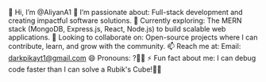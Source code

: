 👋 Hi, I’m @AliyanA1
👀 I’m passionate about: Full-stack development and creating impactful software solutions.
🌱 Currently exploring: The MERN stack (MongoDB, Express.js, React, Node.js) to build scalable web applications.
💞️ Looking to collaborate on: Open-source projects where I can contribute, learn, and grow with the community.
📫 Reach me at:
Email: darkpikayt1@gmail.com
😄 Pronouns: ?🙋‍♂️
⚡ Fun fact about me: I can debug code faster than I can solve a Rubik's Cube!🧑‍💻 
<!---
AliyanA1/AliyanA1 is a ✨ special ✨ repository because its `README.md` (this file) appears on your GitHub profile.
You can click the Preview link to take a look at your changes.
--->
